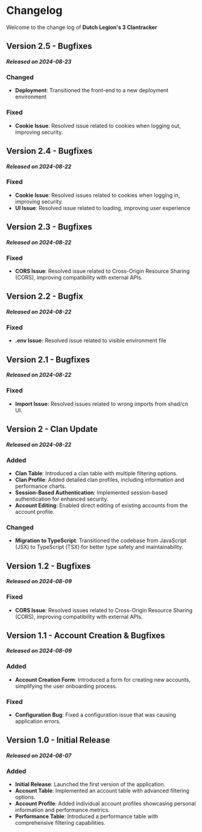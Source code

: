 # Changelog

Welcome to the change log of **Dutch Legion's 3 Clantracker**

## Version 2.5 - Bugfixes

#### _Released on 2024-08-23_

### Changed

- **Deployment**: Transitioned the front-end to a new deployment environment

### Fixed

- **Cookie Issue**: Resolved issue related to cookies when logging out, improving security.

## Version 2.4 - Bugfixes

#### _Released on 2024-08-22_

### Fixed

- **Cookie Issue**: Resolved issues related to cookies when logging in, improving security.
- **UI Issue**: Resolved issue related to loading, improving user experience

## Version 2.3 - Bugfixes

#### _Released on 2024-08-22_

### Fixed

- **CORS Issue**: Resolved issue related to Cross-Origin Resource Sharing (CORS), improving compatibility with external APIs.

## Version 2.2 - Bugfix

#### _Released on 2024-08-22_

### Fixed

- **.env Issue:** Resolved issue related to visible environment file

## Version 2.1 - Bugfixes

#### _Released on 2024-08-22_

### Fixed

- **Import Issue:** Resolved issues related to wrong imports from shad/cn UI.

## Version 2 - Clan Update

#### _Released on 2024-08-22_

### Added

- **Clan Table**: Introduced a clan table with multiple filtering options.
- **Clan Profile**: Added detailed clan profiles, including information and performance charts.
- **Session-Based Authentication**: Implemented session-based authentication for enhanced security.
- **Account Editing**: Enabled direct editing of existing accounts from the account profile.

### Changed

- **Migration to TypeScript**: Transitioned the codebase from JavaScript (JSX) to TypeScript (TSX) for better type safety and maintainability.

## Version 1.2 - Bugfixes

#### _Released on 2024-08-09_

### Fixed

- **CORS Issue**: Resolved issues related to Cross-Origin Resource Sharing (CORS), improving compatibility with external APIs.

## Version 1.1 - Account Creation & Bugfixes

#### _Released on 2024-08-09_

### Added

- **Account Creation Form**: Introduced a form for creating new accounts, simplifying the user onboarding process.

### Fixed

- **Configuration Bug**: Fixed a configuration issue that was causing application errors.

## Version 1.0 - Initial Release

#### _Released on 2024-08-07_

### Added

- **Initial Release**: Launched the first version of the application.
- **Account Table**: Implemented an account table with advanced filtering options.
- **Account Profile**: Added individual account profiles showcasing personal information and performance metrics.
- **Performance Table**: Introduced a performance table with comprehensive filtering capabilities.
